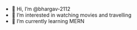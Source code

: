 - 👋 Hi, I’m @bhargav-2112
- 👀 I’m interested in watching movies and travelling
- 🌱 I’m currently learning MERN

<!---
bhargav-2112/bhargav-2112 is a ✨ special ✨ repository because its `README.md` (this file) appears on your GitHub profile.
You can click the Preview link to take a look at your changes.
--->
